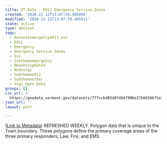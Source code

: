 ```yaml
---
title: VT Data - E911 Emergency Service Zones
created: '2020-11-12T13:07:59.485899'
modified: '2020-11-12T13:07:59.485911'
state: active
type: dataset
tags:
  - Datasetemergencye911_esz
  - E911
  - Emergency
  - Emergency Service Zones
  - Esz
  - Isothemeemergency
  - Newnessupdated
  - Nodevcgi
  - Subthemee911
  - Subthemeother
  - Vcgi Open Data
groups: []
csv_url: >-
  https://geodata.vermont.gov/datasets/777ccbd85d8f4047906e37b0d16bf1e1_28.csv?outSR=%7B%22latestWkid%22%3A32145%2C%22wkid%22%3A32145%7D
json_url: ''
layout: post

---
```

(<a href='http://maps.vcgi.vermont.gov/gisdata/metadata/EmergencyE911_ESZ.htm' target='_blank'>Link to Metadata</a>) REFRESHED WEEKLY. Polygon data that is unique to the Town boundary. These polygons define the primary coverage areas of the three primary responders; Law, Fire, and EMS.
